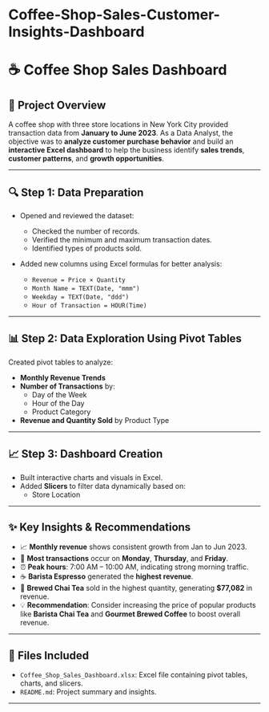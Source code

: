 # Coffee-Shop-Sales-Customer-Insights-Dashboard
# ☕ Coffee Shop Sales Dashboard

## 📌 Project Overview

A coffee shop with three store locations in New York City provided transaction data from **January to June 2023**. As a Data Analyst, the objective was to **analyze customer purchase behavior** and build an **interactive Excel dashboard** to help the business identify **sales trends**, **customer patterns**, and **growth opportunities**.

---

## 🔍 Step 1: Data Preparation

- Opened and reviewed the dataset:
  - Checked the number of records.
  - Verified the minimum and maximum transaction dates.
  - Identified types of products sold.

- Added new columns using Excel formulas for better analysis:
  - `Revenue = Price × Quantity`
  - `Month Name = TEXT(Date, "mmm")`
  - `Weekday = TEXT(Date, "ddd")`
  - `Hour of Transaction = HOUR(Time)`

---

## 📊 Step 2: Data Exploration Using Pivot Tables

Created pivot tables to analyze:

- **Monthly Revenue Trends**
- **Number of Transactions** by:
  - Day of the Week
  - Hour of the Day
  - Product Category
- **Revenue and Quantity Sold** by Product Type

---

## 📈 Step 3: Dashboard Creation

- Built interactive charts and visuals in Excel.
- Added **Slicers** to filter data dynamically based on:
  - Store Location
---

## ✨ Key Insights & Recommendations

- 📈 **Monthly revenue** shows consistent growth from Jan to Jun 2023.
- 📅 **Most transactions** occur on **Monday**, **Thursday**, and **Friday**.
- ⏰ **Peak hours**: 7:00 AM – 10:00 AM, indicating strong morning traffic.
- ☕ **Barista Espresso** generated the **highest revenue**.
- 🍵 **Brewed Chai Tea** sold in the highest quantity, generating **$77,082** in revenue.
- 💡 **Recommendation**: Consider increasing the price of popular products like **Barista Chai Tea** and **Gourmet Brewed Coffee** to boost overall revenue.

---

## 📂 Files Included

- `Coffee_Shop_Sales_Dashboard.xlsx`: Excel file containing pivot tables, charts, and slicers.
- `README.md`: Project summary and insights.

---
